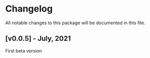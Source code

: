 # Changelog

All notable changes to this package will be documented in this file.

## [v0.0.5] - July, 2021

First beta version
